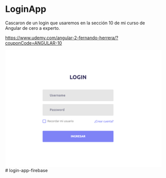 # LoginApp

Cascaron de un login que usaremos en la sección 10 de mi curso de Angular de cero a experto.

https://www.udemy.com/angular-2-fernando-herrera/?couponCode=ANGULAR-10


![](https://github.com/Klerith/angular-login-demoapp/blob/master/src/assets/images/demo.png?raw=true)#   l o g i n - a p p - f i r e b a s e 
 
 
